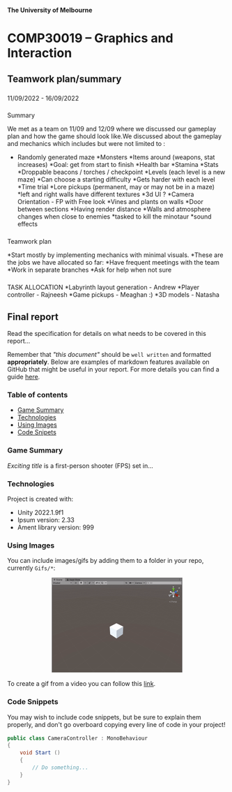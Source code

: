 

**The University of Melbourne**
# COMP30019 – Graphics and Interaction

## Teamwork plan/summary

<!-- [[StartTeamworkPlan]] PLEASE LEAVE THIS LINE UNTOUCHED -->

<!-- Fill this section by Milestone 1 (see specification for details) -->

###
11/09/2022 - 16/09/2022
###
Summary

We met as a team on 11/09 and 12/09  where we discussed our gameplay plan and how the game should look like.We discussed about the gameplay and mechanics which includes but were not limited to :

* Randomly generated maze
*Monsters 
*Items around (weapons, stat increases) 
*Goal: get from start to finish
*Health bar
*Stamina
*Stats 
*Droppable beacons / torches / checkpoint
*Levels (each level is a new maze)
*Can choose a starting difficulty
*Gets harder with each level
*Time trial
*Lore pickups (permanent, may or may not be in a maze)
*left and right walls have different textures 
*3d UI ?
*Camera Orientation - FP with Free look 
*Vines and plants on walls
*Door between sections
*Having render distance 
*Walls and atmosphere changes when close to enemies 
*tasked to kill the  minotaur
*sound effects

###
Teamwork plan 

*Start mostly by implementing mechanics with minimal visuals.
*These are the jobs we have allocated so far:
*Have frequent meetings with the team 
*Work in separate branches
*Ask for help when not sure
###
TASK ALLOCATION 
*Labyrinth layout generation - Andrew
*Player controller - Rajneesh 
*Game pickups - Meaghan :)
*3D models - Natasha


<!-- [[EndTeamworkPlan]] PLEASE LEAVE THIS LINE UNTOUCHED -->

## Final report

Read the specification for details on what needs to be covered in this report... 

Remember that _"this document"_ should be `well written` and formatted **appropriately**. 
Below are examples of markdown features available on GitHub that might be useful in your report. 
For more details you can find a guide [here](https://docs.github.com/en/github/writing-on-github).

### Table of contents
* [Game Summary](#game-summary)
* [Technologies](#technologies)
* [Using Images](#using-images)
* [Code Snipets](#code-snippets)

### Game Summary
_Exciting title_ is a first-person shooter (FPS) set in...

### Technologies
Project is created with:
* Unity 2022.1.9f1 
* Ipsum version: 2.33
* Ament library version: 999

### Using Images

You can include images/gifs by adding them to a folder in your repo, currently `Gifs/*`:

<p align="center">
  <img src="Gifs/sample.gif" width="300">
</p>

To create a gif from a video you can follow this [link](https://ezgif.com/video-to-gif/ezgif-6-55f4b3b086d4.mov).

### Code Snippets 

You may wish to include code snippets, but be sure to explain them properly, and don't go overboard copying
every line of code in your project!

```c#
public class CameraController : MonoBehaviour
{
    void Start ()
    {
        // Do something...
    }
}
```
